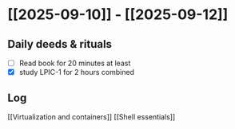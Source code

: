 # [[2025-09-10]] -  [[2025-09-12]]

## Daily deeds & rituals


- [ ] Read book for 20 minutes at least
- [x] study LPIC-1 for 2 hours combined

## Log
[[Virtualization and containers]]
[[Shell essentials]]

